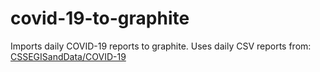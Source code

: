 # covid-19-to-graphite

Imports daily COVID-19 reports to graphite.
Uses daily CSV reports from:
[CSSEGISandData/COVID-19](https://github.com/CSSEGISandData/COVID-19/tree/master/csse_covid_19_data)
